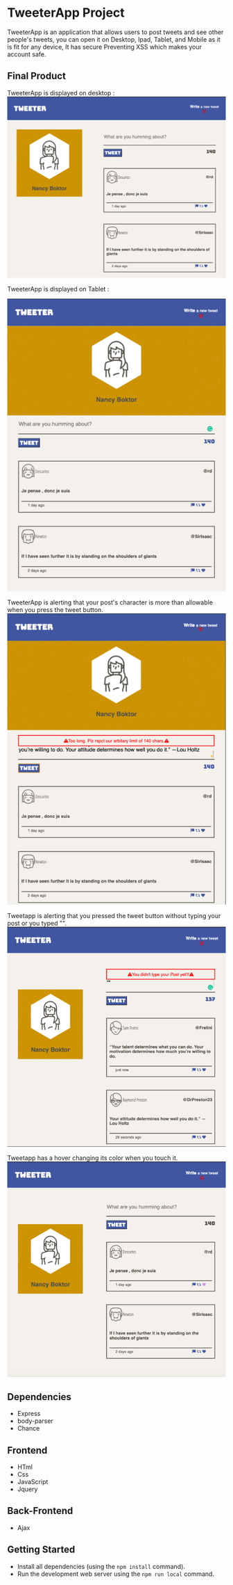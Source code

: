 # TweeterApp Project

TweeterApp is an application that allows users to post tweets and see other people's tweets,
you can open it on Desktop, Ipad, Tablet, and Mobile as it is fit for any device,
It has secure Preventing XSS which makes your account safe.

## Final Product

TweeterApp is displayed on desktop :
!["Tweetapp_desktop"](https://github.com/NancyBoktor/tweeter/blob/master/docs/Tweetapp_desktop.png?raw=true)


TweeterApp is displayed on Tablet :

!["Tweetapp_tablet"](https://github.com/NancyBoktor/tweeter/blob/master/docs/Tweetapp_tablet.png?raw=true)


TweeterApp is alerting that your post's character is more than allowable when you press the tweet button.
!["Tweetapp_maxCharcterAlert"](https://github.com/NancyBoktor/tweeter/blob/master/docs/Tweetapp_maxCharcterAlert.png?raw=true)


Tweetapp is alerting that you pressed the tweet button without typing your post or you typed "".
!["Tweetapp_emptyTextAlert"](https://github.com/NancyBoktor/tweeter/blob/master/docs/Tweetapp_emptyTextAlert.png?raw=true)


Tweetapp has a hover changing its color when you touch it.
!["Tweeapp_hover"](https://github.com/NancyBoktor/tweeter/blob/master/docs/Tweetapp_hover.png?raw=true)

## Dependencies

- Express
- body-parser
- Chance

## Frontend

- HTml
- Css
- JavaScript
- Jquery

## Back-Frontend

- Ajax

## Getting Started

- Install all dependencies (using the `npm install` command).
- Run the development web server using the `npm run local` command.
